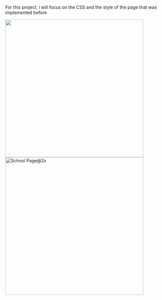 For this project, i will focus on the CSS and the style of the page that 
was implemented before 

<img width="440"  src="https://i.ibb.co/RQnTW4K/97c8976d2ff5ff1871d7a0815b72773379df6acb.jpg">

<img width="440" alt="School Page@2x" src="https://github.com/hend-moustafa18/alx_html_css/assets/149154336/8108b04d-9566-4521-bf1b-3f0fc98c131c">

